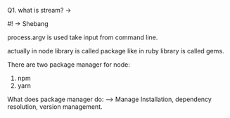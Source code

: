 Q1. what is stream?
-> 


#! -> Shebang

process.argv is used take input from command line.


actually in node library is called package like in ruby library is called gems.

There are two package manager for node:
1. npm 
2. yarn

What does package manager do:
--> Manage Installation, dependency resolution, version management.




